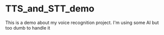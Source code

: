 # TTS_and_STT_demo

This is a demo about my voice recognition project. I'm using some AI but too dumb to handle it
